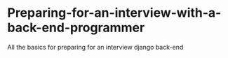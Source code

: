 # Preparing-for-an-interview-with-a-back-end-programmer
All the basics for preparing for an interview django back-end
